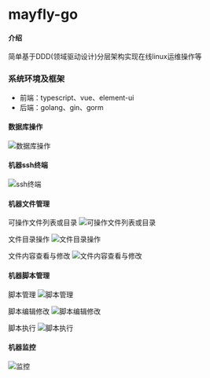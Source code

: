 # mayfly-go

#### 介绍
简单基于DDD(领域驱动设计)分层架构实现在线linux运维操作等

### 系统环境及框架
- 前端：typescript、vue、element-ui
- 后端：golang、gin、gorm


#### 数据库操作

![数据库操作](https://images.gitee.com/uploads/images/2021/0108/155327_cbce7034_1240250.png "屏幕截图.png")

#### 机器ssh终端
![ssh终端](https://images.gitee.com/uploads/images/2021/0508/174948_0e96ae3a_1240250.png "屏幕截图.png")

#### 机器文件管理

可操作文件列表或目录
![可操作文件列表或目录](https://images.gitee.com/uploads/images/2021/0508/174420_ce98f847_1240250.png "屏幕截图.png")

文件目录操作
![文件目录操作](https://images.gitee.com/uploads/images/2021/0508/174510_a54d6914_1240250.png "屏幕截图.png")

文件内容查看与修改
![文件内容查看与修改](https://images.gitee.com/uploads/images/2021/0508/174551_ac35fd90_1240250.png "屏幕截图.png")

#### 机器脚本管理
脚本管理
![脚本管理](https://images.gitee.com/uploads/images/2021/0508/174647_94e5d88b_1240250.png "屏幕截图.png")

脚本编辑修改
![脚本编辑修改](https://images.gitee.com/uploads/images/2021/0508/174727_3a821446_1240250.png "屏幕截图.png")

脚本执行
![脚本执行](https://images.gitee.com/uploads/images/2021/0508/174846_728de79b_1240250.png "屏幕截图.png")

#### 机器监控
![监控](https://images.gitee.com/uploads/images/2021/0508/175506_111cfb68_1240250.png "屏幕截图.png")